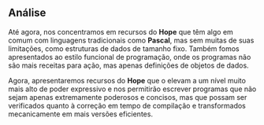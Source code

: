 
## Análise

Até agora, nos concentramos em recursos do **Hope** que têm algo em comum
com linguagens tradicionais como **Pascal**, mas sem muitas de suas limitações,
como estruturas de dados de tamanho fixo. Também fomos apresentados ao estilo
funcional de programação, onde os programas não são mais receitas para ação, mas
apenas definições de objetos de dados.

Agora, apresentaremos recursos do **Hope** que o elevam a um nível muito mais alto
de poder expressivo e nos permitirão escrever programas que não sejam apenas extremamente
poderosos e concisos, mas que possam ser verificados quanto à correção em tempo de
compilação e transformados mecanicamente em mais versões eficientes.

